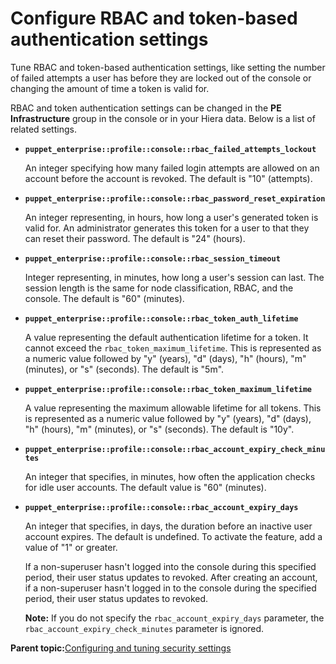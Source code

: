 # Configure RBAC and token-based authentication settings

Tune RBAC and token-based authentication settings, like setting the number of failed attempts a user has before they are locked out of the console or changing the amount of time a token is valid for.

RBAC and token authentication settings can be changed in the **PE Infrastructure** group in the console or in your Hiera data. Below is a list of related settings.

-   **`puppet_enterprise::profile::console::rbac_failed_attempts_lockout`**

    An integer specifying how many failed login attempts are allowed on an account before the account is revoked. The default is "10" \(attempts\).

-   **`puppet_enterprise::profile::console::rbac_password_reset_expiration`**

    An integer representing, in hours, how long a user's generated token is valid for. An administrator generates this token for a user to that they can reset their password. The default is "24" \(hours\).

-   **`puppet_enterprise::profile::console::rbac_session_timeout`**

    Integer representing, in minutes, how long a user's session can last. The session length is the same for node classification, RBAC, and the console. The default is "60" \(minutes\).

-   **`puppet_enterprise::profile::console::rbac_token_auth_lifetime`**

    A value representing the default authentication lifetime for a token. It cannot exceed the `rbac_token_maximum_lifetime`. This is represented as a numeric value followed by "y" \(years\), "d" \(days\), "h" \(hours\), "m" \(minutes\), or "s" \(seconds\). The default is "5m".

-   **`puppet_enterprise::profile::console::rbac_token_maximum_lifetime`**

    A value representing the maximum allowable lifetime for all tokens. This is represented as a numeric value followed by "y" \(years\), "d" \(days\), "h" \(hours\), "m" \(minutes\), or "s" \(seconds\). The default is "10y".

-   **`puppet_enterprise::profile::console::rbac_account_expiry_check_minutes`**

    An integer that specifies, in minutes, how often the application checks for idle user accounts. The default value is "60" \(minutes\).

-   **`puppet_enterprise::profile::console::rbac_account_expiry_days`**

    An integer that specifies, in days, the duration before an inactive user account expires. The default is undefined. To activate the feature, add a value of "1" or greater.

    If a non-superuser hasn't logged into the console during this specified period, their user status updates to revoked. After creating an account, if a non-superuser hasn't logged in to the console during the specified period, their user status updates to revoked.

    **Note:** If you do not specify the `rbac_account_expiry_days` parameter, the `rbac_account_expiry_check_minutes` parameter is ignored.


**Parent topic:**[Configuring and tuning security settings](configuring_security_settings.md)

